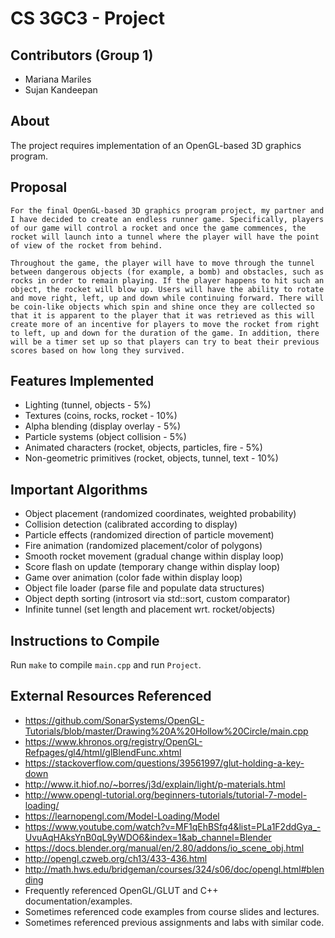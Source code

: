 # CS 3GC3 - Project

## Contributors (Group 1)

- Mariana Mariles
- Sujan Kandeepan

## About 

The project requires implementation of an OpenGL-based 3D graphics program. 

## Proposal

	For the final OpenGL-based 3D graphics program project, my partner and I have decided to create an endless runner game. Specifically, players of our game will control a rocket and once the game commences, the rocket will launch into a tunnel where the player will have the point of view of the rocket from behind. 

	Throughout the game, the player will have to move through the tunnel between dangerous objects (for example, a bomb) and obstacles, such as rocks in order to remain playing. If the player happens to hit such an object, the rocket will blow up. Users will have the ability to rotate and move right, left, up and down while continuing forward. There will be coin-like objects which spin and shine once they are collected so that it is apparent to the player that it was retrieved as this will create more of an incentive for players to move the rocket from right to left, up and down for the duration of the game. In addition, there will be a timer set up so that players can try to beat their previous scores based on how long they survived.

## Features Implemented

- Lighting (tunnel, objects - 5%)
- Textures (coins, rocks, rocket - 10%)
- Alpha blending (display overlay - 5%)
- Particle systems (object collision - 5%)
- Animated characters (rocket, objects, particles, fire - 5%)
- Non-geometric primitives (rocket, objects, tunnel, text - 10%)

## Important Algorithms

- Object placement (randomized coordinates, weighted probability)
- Collision detection (calibrated according to display)
- Particle effects (randomized direction of particle movement)
- Fire animation (randomized placement/color of polygons)
- Smooth rocket movement (gradual change within display loop)
- Score flash on update (temporary change within display loop)
- Game over animation (color fade within display loop)
- Object file loader (parse file and populate data structures)
- Object depth sorting (introsort via std::sort, custom comparator)
- Infinite tunnel (set length and placement wrt. rocket/objects)

## Instructions to Compile

Run `make` to compile `main.cpp` and run `Project`.

## External Resources Referenced

- <https://github.com/SonarSystems/OpenGL-Tutorials/blob/master/Drawing%20A%20Hollow%20Circle/main.cpp>
- <https://www.khronos.org/registry/OpenGL-Refpages/gl4/html/glBlendFunc.xhtml>
- <https://stackoverflow.com/questions/39561997/glut-holding-a-key-down>
- <http://www.it.hiof.no/~borres/j3d/explain/light/p-materials.html>
- <http://www.opengl-tutorial.org/beginners-tutorials/tutorial-7-model-loading/>
- <https://learnopengl.com/Model-Loading/Model>
- <https://www.youtube.com/watch?v=MF1qEhBSfq4&list=PLa1F2ddGya_-UvuAqHAksYnB0qL9yWDO6&index=1&ab_channel=Blender>
- <https://docs.blender.org/manual/en/2.80/addons/io_scene_obj.html>
- <http://opengl.czweb.org/ch13/433-436.html>
- <http://math.hws.edu/bridgeman/courses/324/s06/doc/opengl.html#blending>
- Frequently referenced OpenGL/GLUT and C++ documentation/examples.
- Sometimes referenced code examples from course slides and lectures.
- Sometimes referenced previous assignments and labs with similar code.
